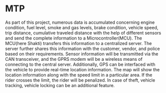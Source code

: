 # MTP
As part of this project, numerous data is accumulated concerning engine condition, fuel level, smoke and gas
levels, brake condition, vehicle speed, trip distance, cumulative traveled distance with the help of different sensors
and send the complete information to a Microcontroller(MCU). The MCU(here Shakti) transfers this information
to a centralized server. The server further shares this information with the customer, vendor, and police based on
their requirements. Sensor information will be transmitted via the CAN transceiver, and the GPRS modem will be
a wireless means of connecting to the central server.
Additionally, GPS can be interfaced with the vehicle to provide real-time location information. The map will
show the location information along with the speed limit in a particular area. If the rider crosses the limit, the rider
will be penalized. In case of theft, vehicle tracking, vehicle locking can be an additional feature.
